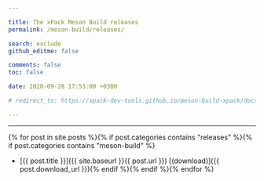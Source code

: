 ```yaml
---

title: The xPack Meson Build releases
permalink: /meson-build/releases/

search: exclude
github_editme: false

comments: false
toc: false

date: 2020-09-28 17:53:00 +0300

# redirect_to: https://xpack-dev-tools.github.io/meson-build-xpack/docs/releases/

---
```


___
{% for post in site.posts %}{% if post.categories contains "releases" %}{% if post.categories contains "meson-build" %}
* [{{ post.title }}]({{ site.baseurl }}{{ post.url }}) [(download)]({{ post.download_url }}){% endif %}{% endif %}{% endfor %}
